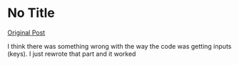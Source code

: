 # No Title

[Original Post](https://discourse.onlinedegree.iitm.ac.in/t/164277/198)

<p>I think there was something wrong with the way the code was getting inputs (keys). I just rewrote that part and it worked</p>